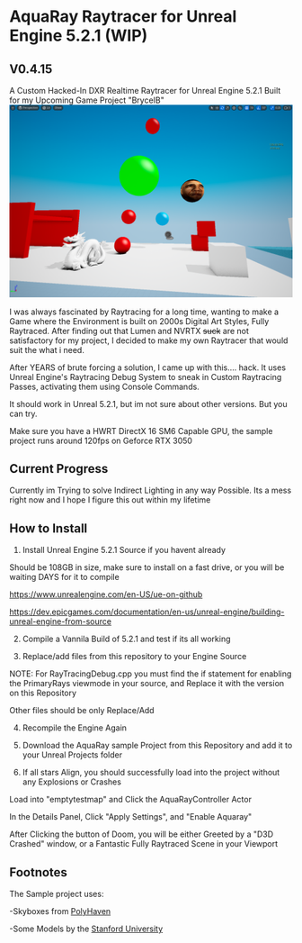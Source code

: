 # __AquaRay Raytracer for Unreal Engine 5.2.1 (WIP)__
## V0.4.15
A Custom Hacked-In DXR Realtime Raytracer for Unreal Engine 5.2.1 Built for my Upcoming Game Project "BryceIB"
![alt text](yay/img1.png)

I was always fascinated by Raytracing for a long time, wanting to make a Game where the Environment is built on 2000s Digital Art Styles, Fully Raytraced. After finding out that Lumen and NVRTX ~~suck~~ are not satisfactory for my project, I decided to make my own Raytracer that would suit the what i need.

After YEARS of brute forcing a solution, I came up with this.... hack. It uses Unreal Engine's Raytracing Debug System to sneak in Custom Raytracing Passes, activating them using Console Commands.

It should work in Unreal 5.2.1, but im not sure about other versions. But you can try.

Make sure you have a HWRT DirectX 16 SM6 Capable GPU, the sample project runs around 120fps on Geforce RTX 3050 

## __Current Progress__
Currently im Trying to solve Indirect Lighting in any way Possible. Its a mess right now and I hope I figure this out within my lifetime

## __How to Install__
1. Install Unreal Engine 5.2.1 Source  if you havent already

Should be 108GB in size, make sure to install on a fast drive, or you will be waiting DAYS for it to compile

https://www.unrealengine.com/en-US/ue-on-github

https://dev.epicgames.com/documentation/en-us/unreal-engine/building-unreal-engine-from-source



2. Compile a Vannila Build of 5.2.1 and test if its all working



3. Replace/add files from this repository to your Engine Source

NOTE: For RayTracingDebug.cpp you must find the if statement for enabling the PrimaryRays viewmode in your source, and Replace it with the version on this Repository

Other files should be only Replace/Add



4. Recompile the Engine Again



5. Download the AquaRay sample Project from this Repository and add it to your Unreal Projects folder



6. If all stars Align, you should successfully load into the project without any Explosions or Crashes

Load into "emptytestmap" and Click the AquaRayController Actor

In the Details Panel, Click "Apply Settings", and "Enable Aquaray"

After Clicking the button of Doom, you will be either Greeted by a "D3D Crashed" window, or a Fantastic Fully Raytraced Scene in your Viewport

## __Footnotes__

The Sample project uses:

-Skyboxes from [PolyHaven](https://polyhaven.com/)

-Some Models by the [Stanford University](https://graphics.stanford.edu/data/3Dscanrep/)
